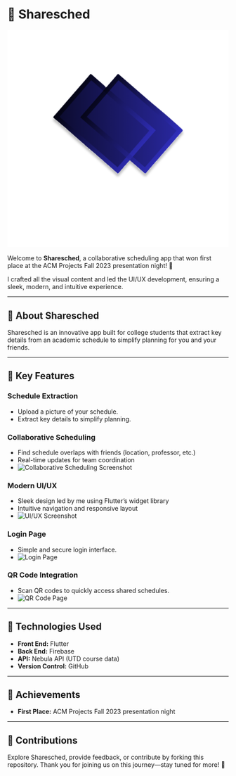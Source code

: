 # 📅 Sharesched 

![Sharesched Logo](https://github.com/acm-projects/ShareSched/blob/main/assets/page-1/images/custom/logo.png?raw=true)

Welcome to **Sharesched**, a collaborative scheduling app that won first place at the ACM Projects Fall 2023 presentation night! 🎉 

I crafted all the visual content and led the UI/UX development, ensuring a sleek, modern, and intuitive experience.

---

## 🔹 About Sharesched

Sharesched is an innovative app built for college students that extract key details from an academic schedule to simplify planning for you and your friends.

---

## 🔹 Key Features

### Schedule Extraction
- Upload a picture of your schedule.
- Extract key details to simplify planning.

### Collaborative Scheduling
- Find schedule overlaps with friends (location, professor, etc.)
- Real-time updates for team coordination
- ![Collaborative Scheduling Screenshot](https://media.licdn.com/dms/image/v2/D562DAQGx3QFfZX-Lag/profile-treasury-image-shrink_1920_1920/profile-treasury-image-shrink_1920_1920/0/1701401362380?e=1755982800&v=beta&t=LmKbdToDPIPMcF6TVK9MN5EQ01mq9CgtCQP3ytYKIYA)

### Modern UI/UX
- Sleek design led by me using Flutter’s widget library
- Intuitive navigation and responsive layout
- ![UI/UX Screenshot](https://media.licdn.com/dms/image/v2/D562DAQGFld5ANYpoUQ/profile-treasury-image-shrink_1920_1920/profile-treasury-image-shrink_1920_1920/0/1701401320030?e=1755982800&v=beta&t=YM1Nmq3ukSZaz0u-mjsX5fDDhS17hbYvFGa-hpUr6hs)

### Login Page
- Simple and secure login interface.
- ![Login Page](https://media.licdn.com/dms/image/v2/D562DAQELrvbSdh1ZLw/profile-treasury-image-shrink_1920_1920/profile-treasury-image-shrink_1920_1920/0/1701401641706?e=1755982800&v=beta&t=tUOnaVBIF2Ca6XilZDN3cZ-eDiXBanhPwc_loqvfTEA)

### QR Code Integration
- Scan QR codes to quickly access shared schedules.
- ![QR Code Page](https://media.licdn.com/dms/image/v2/D562DAQHM_X2H17RIhw/profile-treasury-image-shrink_1920_1920/profile-treasury-image-shrink_1920_1920/0/1701401452963?e=1755982800&v=beta&t=SGGzMcwqYKefSbQdbwm2Gq1v22JcuWDfxhYR0LfBCdw)

---

## 🔹 Technologies Used

- **Front End:** Flutter  
- **Back End:** Firebase  
- **API:** Nebula API (UTD course data)  
- **Version Control:** GitHub  

---

## 🔹 Achievements

- **First Place:** ACM Projects Fall 2023 presentation night  

---

## 🔹 Contributions

Explore Sharesched, provide feedback, or contribute by forking this repository. Thank you for joining us on this journey—stay tuned for more! 🥳

